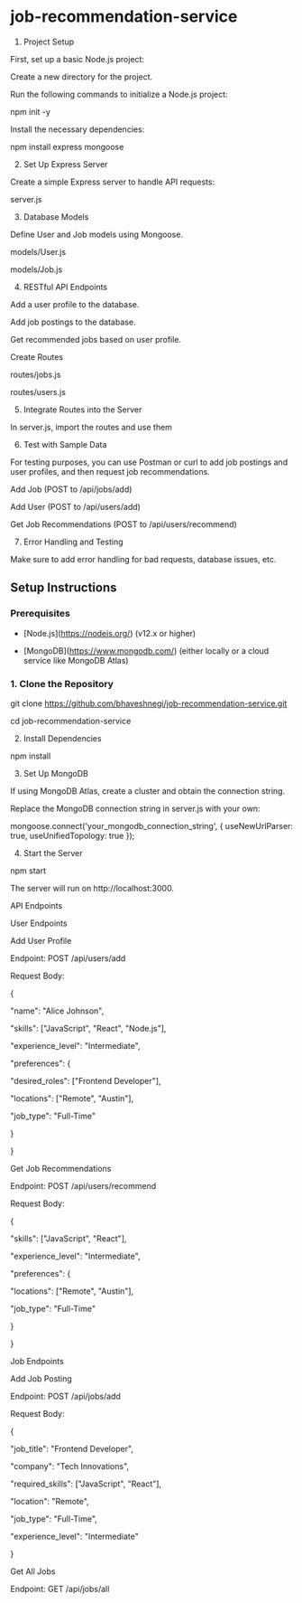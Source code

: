 # job-recommendation-service

1. Project Setup

First, set up a basic Node.js project:

Create a new directory for the project.

Run the following commands to initialize a Node.js project:

npm init -y

Install the necessary dependencies:

npm install express mongoose 

2. Set Up Express Server

Create a simple Express server to handle API requests:

server.js

3. Database Models

Define User and Job models using Mongoose.

models/User.js

models/Job.js

4. RESTful API Endpoints

Add a user profile to the database.

Add job postings to the database.

Get recommended jobs based on user profile.

Create Routes

routes/jobs.js

routes/users.js

5. Integrate Routes into the Server

In server.js, import the routes and use them

6. Test with Sample Data

For testing purposes, you can use Postman or curl to add job postings and user profiles, and then request job recommendations.

Add Job (POST to /api/jobs/add)

Add User (POST to /api/users/add)

Get Job Recommendations (POST to /api/users/recommend)

7. Error Handling and Testing

Make sure to add error handling for bad requests, database issues, etc.

## Setup Instructions

### Prerequisites

- \[Node.js\](https://nodejs.org/) (v12.x or higher)

- \[MongoDB\](https://www.mongodb.com/) (either locally or a cloud service like MongoDB Atlas)

### 1. Clone the Repository



git clone https://github.com/bhaveshnegi/job-recommendation-service.git

cd job-recommendation-service

2. Install Dependencies

npm install

3. Set Up MongoDB

If using MongoDB Atlas, create a cluster and obtain the connection string.

Replace the MongoDB connection string in server.js with your own:

mongoose.connect('your\_mongodb\_connection\_string', { useNewUrlParser: true, useUnifiedTopology: true });

4. Start the Server

npm start

The server will run on http://localhost:3000.

API Endpoints

User Endpoints

Add User Profile

Endpoint: POST /api/users/add

Request Body:

{

"name": "Alice Johnson",

"skills": \["JavaScript", "React", "Node.js"\],

"experience\_level": "Intermediate",

"preferences": {

"desired\_roles": \["Frontend Developer"\],

"locations": \["Remote", "Austin"\],

"job\_type": "Full-Time"

}

}

Get Job Recommendations

Endpoint: POST /api/users/recommend

Request Body:

{

"skills": \["JavaScript", "React"\],

"experience\_level": "Intermediate",

"preferences": {

"locations": \["Remote", "Austin"\],

"job\_type": "Full-Time"

}

}

Job Endpoints

Add Job Posting

Endpoint: POST /api/jobs/add

Request Body:

{

"job\_title": "Frontend Developer",

"company": "Tech Innovations",

"required\_skills": \["JavaScript", "React"\],

"location": "Remote",

"job\_type": "Full-Time",

"experience\_level": "Intermediate"

}

Get All Jobs

Endpoint: GET /api/jobs/all